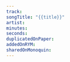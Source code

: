 ```yaml
---
track: 
songTitle: "{{title}}"
artist: 
minutes: 
seconds: 
duplicatedOnPaper: 
addedOnRYM: 
sharedOnMonoquin:
---
```

